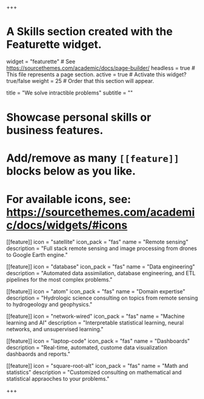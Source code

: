 +++
# A Skills section created with the Featurette widget.
widget = "featurette"  # See https://sourcethemes.com/academic/docs/page-builder/
headless = true  # This file represents a page section.
active = true  # Activate this widget? true/false
weight = 25  # Order that this section will appear.

title = "We solve intractible problems"
subtitle = ""

# Showcase personal skills or business features.
# 
# Add/remove as many `[[feature]]` blocks below as you like.
# 
# For available icons, see: https://sourcethemes.com/academic/docs/widgets/#icons

[[feature]]
  icon = "satellite"
  icon_pack = "fas"
  name = "Remote sensing"
  description = "Full stack remote sensing and image processing from drones to Google Earth engine."
  
[[feature]]
  icon = "database"
  icon_pack = "fas"
  name = "Data engineering"
  description = "Automated data assimilation, database engineering, and ETL pipelines for the most complex problems."  
  
[[feature]]
  icon = "atom"
  icon_pack = "fas"
  name = "Domain expertise"
  description = "Hydrologic science consulting on topics from remote sensing to hydrogeology and geophysics."

[[feature]]
  icon = "network-wired"
  icon_pack = "fas"
  name = "Machine learning and AI"
  description = "Interpretable statistical learning, neural networks, and unsupervised learning."
  
[[feature]]
  icon = "laptop-code"
  icon_pack = "fas"
  name = "Dashboards"
  description = "Real-time, automated, custome data visualization dashbaords and reports."  

[[feature]]
  icon = "square-root-alt"
  icon_pack = "fas"
  name = "Math and statistics"
  description = "Customized consulting on mathematical and statistical appraoches to your problems."  


+++
